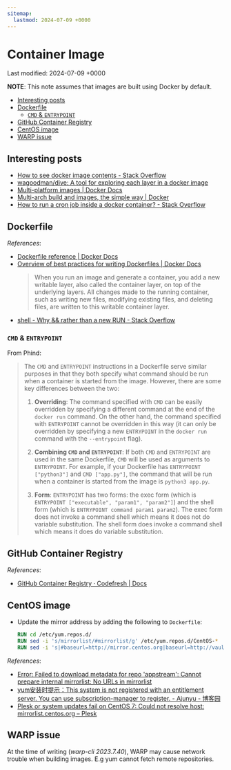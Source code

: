 ```yaml
---
sitemap:
  lastmod: 2024-07-09 +0000
---
```


# Container Image

Last modified: 2024-07-09 +0000

**NOTE**: This note assumes that images are built using Docker by default.

- [Interesting posts](#interesting-posts)
- [Dockerfile](#dockerfile)
  - [`CMD` \& `ENTRYPOINT`](#cmd--entrypoint)
- [GitHub Container Registry](#github-container-registry)
- [CentOS image](#centos-image)
- [WARP issue](#warp-issue)

## Interesting posts

- [How to see docker image contents - Stack Overflow](https://stackoverflow.com/questions/44769315/how-to-see-docker-image-contents)
- [wagoodman/dive: A tool for exploring each layer in a docker image](https://github.com/wagoodman/dive)
- [Multi-platform images \| Docker Docs](https://docs.docker.com/build/building/multi-platform/)
- [Multi-arch build and images, the simple way \| Docker](https://www.docker.com/blog/multi-arch-build-and-images-the-simple-way/)
- [How to run a cron job inside a docker container? - Stack Overflow](https://stackoverflow.com/questions/37458287/how-to-run-a-cron-job-inside-a-docker-container)

## Dockerfile

*References*:

- [Dockerfile reference \| Docker Docs](https://docs.docker.com/engine/reference/builder/)
- [Overview of best practices for writing Dockerfiles \| Docker Docs](https://docs.docker.com/develop/develop-images/dockerfile_best-practices/)
  > When you run an image and generate a container, you add a new writable layer, also called the container layer, on top of the underlying layers. All changes made to the running container, such as writing new files, modifying existing files, and deleting files, are written to this writable container layer.
- [shell - Why && rather than a new RUN - Stack Overflow](https://stackoverflow.com/questions/47051993/why-rather-than-a-new-run)

### `CMD` & `ENTRYPOINT`

From Phind:

> The `CMD` and `ENTRYPOINT` instructions in a Dockerfile serve similar purposes in that they both specify what command should be run when a container is started from the image. However, there are some key differences between the two:
>
> 1. **Overriding**: The command specified with `CMD` can be easily overridden by specifying a different command at the end of the `docker run` command. On the other hand, the command specified with `ENTRYPOINT` cannot be overridden in this way (it can only be overridden by specifying a new `ENTRYPOINT` in the `docker run` command with the `--entrypoint` flag).
>
> 2. **Combining `CMD` and `ENTRYPOINT`**: If both `CMD` and `ENTRYPOINT` are used in the same Dockerfile, `CMD` will be used as arguments to `ENTRYPOINT`. For example, if your Dockerfile has `ENTRYPOINT ["python3"]` and `CMD ["app.py"]`, the command that will be run when a container is started from the image is `python3 app.py`.
>
> 3. **Form**: `ENTRYPOINT` has two forms: the exec form (which is `ENTRYPOINT ["executable", "param1", "param2"]`) and the shell form (which is `ENTRYPOINT command param1 param2`). The exec form does not invoke a command shell which means it does not do variable substitution. The shell form does invoke a command shell which means it does do variable substitution.

## GitHub Container Registry

*References*:

- [GitHub Container Registry · Codefresh \| Docs](https://codefresh.io/docs/docs/integrations/docker-registries/github-container-registry/)

## CentOS image

- Update the mirror address by adding the following to `Dockerfile`:

  ```dockerfile
  RUN cd /etc/yum.repos.d/
  RUN sed -i 's/mirrorlist/#mirrorlist/g' /etc/yum.repos.d/CentOS-*
  RUN sed -i 's|#baseurl=http://mirror.centos.org|baseurl=http://vault.centos.org|g' /etc/yum.repos.d/CentOS-*
  ```

*References*:

- [Error: Failed to download metadata for repo 'appstream': Cannot prepare internal mirrorlist: No URLs in mirrorlist](https://stackoverflow.com/questions/70963985/error-failed-to-download-metadata-for-repo-appstream-cannot-prepare-internal)
- [yum安装时提示：This system is not registered with an entitlement server. You can use subscription-manager to register. - Ajunyu - 博客园](https://www.cnblogs.com/ajunyu/p/13297449.html)
- [Plesk or system updates fail on CentOS 7: Could not resolve host: mirrorlist.centos.org – Plesk](https://support.plesk.com/hc/en-us/articles/24575503258647-Plesk-or-system-updates-fail-on-CentOS-7-Could-not-resolve-host-mirrorlist-centos-org)

## WARP issue

At the time of writing (*warp-cli 2023.7.40*), WARP may cause network trouble when building images. E.g yum cannot fetch remote repositories.

